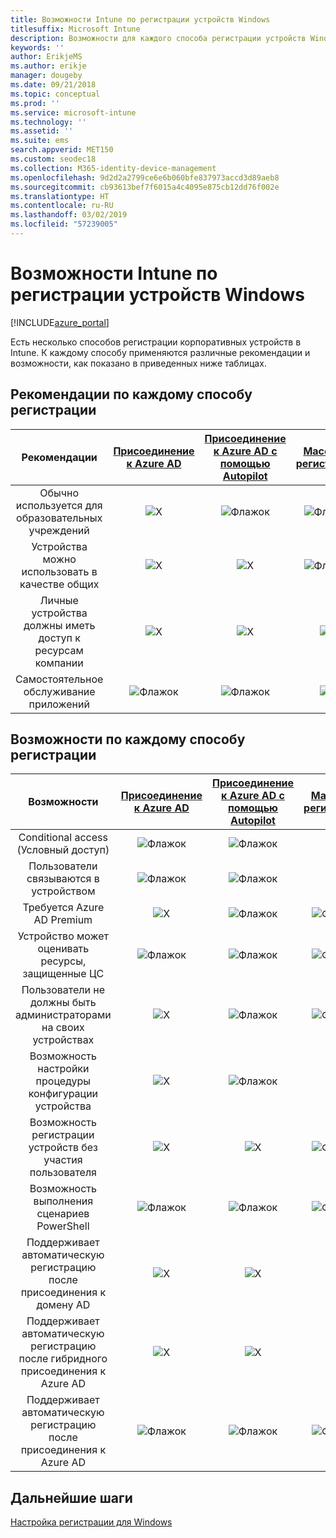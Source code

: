 ```yaml
---
title: Возможности Intune по регистрации устройств Windows
titlesuffix: Microsoft Intune
description: Возможности для каждого способа регистрации устройств Windows
keywords: ''
author: ErikjeMS
ms.author: erikje
manager: dougeby
ms.date: 09/21/2018
ms.topic: conceptual
ms.prod: ''
ms.service: microsoft-intune
ms.technology: ''
ms.assetid: ''
ms.suite: ems
search.appverid: MET150
ms.custom: seodec18
ms.collection: M365-identity-device-management
ms.openlocfilehash: 9d2d2a2799ce6e6b060bfe837973accd3d89aeb8
ms.sourcegitcommit: cb93613bef7f6015a4c4095e875cb12dd76f002e
ms.translationtype: HT
ms.contentlocale: ru-RU
ms.lasthandoff: 03/02/2019
ms.locfileid: "57239005"
---
```

# <a name="intune-enrollment-method-capabilities-for-windows-devices"></a>Возможности Intune по регистрации устройств Windows
[!INCLUDE[azure_portal](./includes/azure_portal.md)]

Есть несколько способов регистрации корпоративных устройств в Intune. К каждому способу применяются различные рекомендации и возможности, как показано в приведенных ниже таблицах.

## <a name="best-practices-by-enrollment-method"></a>Рекомендации по каждому способу регистрации
| **Рекомендации** | **[Присоединение к Azure AD](windows-enroll.md#enable-windows-10-automatic-enrollment)**|**[Присоединение к Azure AD с помощью Autopilot](enrollment-autopilot.md)** |**[Массовая регистрация](windows-bulk-enroll.md)**|**[DEM](device-enrollment-manager-enroll.md)** | **[BYOD](device-enrollment.md#bring-your-own-device)** | **[Объект групповой политики](https://docs.microsoft.com/windows/client-management/mdm/enroll-a-windows-10-device-automatically-using-group-policy)** |
|:---:|:---:|:---:|:---:|:---:|:---:|:---:|
|Обычно используется для образовательных учреждений|![X](media/xmark.png)|![Флажок](media/checkmark.png)|![Флажок](media/checkmark.png)|![Флажок](media/checkmark.png)|![X](media/xmark.png)|![X](media/xmark.png)|
|Устройства можно использовать в качестве общих|![X](media/xmark.png)|![X](media/xmark.png)|![Флажок](media/checkmark.png)|![Флажок](media/checkmark.png)|![X](media/xmark.png)|![X](media/xmark.png)|
|Личные устройства должны иметь доступ к ресурсам компании|![X](media/xmark.png)|![X](media/xmark.png)|![X](media/xmark.png)|![X](media/xmark.png)|![Флажок](media/checkmark.png)|![X](media/xmark.png)|
|Самостоятельное обслуживание приложений|![Флажок](media/checkmark.png)|![Флажок](media/checkmark.png)|![X](media/xmark.png)|![X](media/xmark.png)|![Флажок](media/checkmark.png)|![Флажок](media/checkmark.png)|

## <a name="capabilities-by-enrollment-method"></a>Возможности по каждому способу регистрации

| **Возможности** | **[Присоединение к Azure AD](windows-enroll.md#enable-windows-10-automatic-enrollment)**|**[Присоединение к Azure AD с помощью Autopilot](enrollment-autopilot.md)** |**[Массовая регистрация](windows-bulk-enroll.md)**|**[DEM](device-enrollment-manager-enroll.md)** | **[BYOD](device-enrollment.md#bring-your-own-device)** | **[Объект групповой политики](https://docs.microsoft.com/windows/client-management/mdm/enroll-a-windows-10-device-automatically-using-group-policy)** |
|:---:|:---:|:---:|:---:|:---:|:---:|:---:|
|Conditional access (Условный доступ)                                      |![Флажок](media/checkmark.png)|![Флажок](media/checkmark.png)|![X](media/xmark.png)|![X](media/xmark.png)|![Флажок](media/checkmark.png)|![Флажок](media/checkmark.png)|
|Пользователи связываются в устройством                    |![Флажок](media/checkmark.png)|![Флажок](media/checkmark.png)|![X](media/xmark.png)|![X](media/xmark.png)|![Флажок](media/checkmark.png)|![Флажок](media/checkmark.png)|
|Требуется Azure AD Premium                               |![X](media/xmark.png)|![Флажок](media/checkmark.png)|![Флажок](media/checkmark.png)|![X](media/xmark.png)|![X](media/xmark.png)|![Флажок](media/checkmark.png)|
|Устройство может оценивать ресурсы, защищенные ЦС             |![Флажок](media/checkmark.png)|![Флажок](media/checkmark.png)|![Флажок](media/checkmark.png)|![X](media/xmark.png)|![Флажок](media/checkmark.png)|![Флажок](media/checkmark.png)|
|Пользователи не должны быть администраторами на своих устройствах               |![X](media/xmark.png)|![Флажок](media/checkmark.png)|![Флажок](media/checkmark.png)|![X](media/xmark.png)|![X](media/xmark.png)|![X](media/xmark.png)|
|Возможность настройки процедуры конфигурации устройства        |![X](media/xmark.png)|![Флажок](media/checkmark.png)|![X](media/xmark.png)|![X](media/xmark.png)|![X](media/xmark.png)|![X](media/xmark.png)|
|Возможность регистрации устройств без участия пользователя      |![X](media/xmark.png)|![X](media/xmark.png)|![Флажок](media/checkmark.png)|![Флажок](media/checkmark.png)|![X](media/xmark.png)|![Флажок](media/checkmark.png)|
|Возможность выполнения сценариев PowerShell                       |![Флажок](media/checkmark.png)|![Флажок](media/checkmark.png)|![Флажок](media/checkmark.png)|![Флажок](media/checkmark.png)|![X](media/xmark.png)|![X](media/xmark.png)| 
|Поддерживает автоматическую регистрацию после присоединения к домену AD      |![X](media/xmark.png)|![X](media/xmark.png)|![X](media/xmark.png)|![X](media/xmark.png)|![X](media/xmark.png)|![Флажок](media/checkmark.png)|
|Поддерживает автоматическую регистрацию после гибридного присоединения к Azure AD|![X](media/xmark.png)|![X](media/xmark.png)|![X](media/xmark.png)|![X](media/xmark.png)|![X](media/xmark.png)|![Флажок](media/checkmark.png)|
|Поддерживает автоматическую регистрацию после присоединения к Azure AD       |![Флажок](media/checkmark.png)|![Флажок](media/checkmark.png)|![Флажок](media/checkmark.png)|![Флажок](media/checkmark.png)|![Флажок](media/checkmark.png)|![X](media/xmark.png)|

## <a name="next-steps"></a>Дальнейшие шаги

[Настройка регистрации для Windows](windows-enroll.md)

